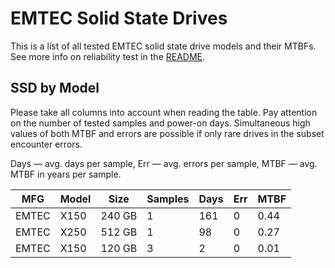 EMTEC Solid State Drives
========================

This is a list of all tested EMTEC solid state drive models and their MTBFs. See
more info on reliability test in the [README](https://github.com/bsdhw/SMART).

SSD by Model
------------

Please take all columns into account when reading the table. Pay attention on the
number of tested samples and power-on days. Simultaneous high values of both MTBF
and errors are possible if only rare drives in the subset encounter errors.

Days — avg. days per sample,
Err  — avg. errors per sample,
MTBF — avg. MTBF in years per sample.

| MFG       | Model              | Size   | Samples | Days  | Err   | MTBF |
|-----------|--------------------|--------|---------|-------|-------|------|
| EMTEC     | X150               | 240 GB | 1       | 161   | 0     | 0.44   |
| EMTEC     | X250               | 512 GB | 1       | 98    | 0     | 0.27   |
| EMTEC     | X150               | 120 GB | 3       | 2     | 0     | 0.01   |
